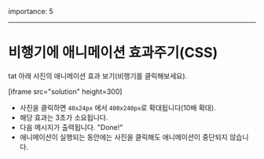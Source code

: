 ﻿importance: 5

---

# 비행기에 애니메이션 효과주기(CSS)
tat
아래 사진의 애니메이션 효과 보기(비행기를 클릭해보세요).

[iframe src="solution" height=300]

- 사진을 클릭하면 `40x24px` 에서 `400x240px`로 확대됩니다(10배 확대).
- 해당 효과는 3초가 소요됩니다.
- 다음 메시지가 출력됩니다. "Done!"
- 애니메이션이 실행되는 동안에는 사진을 클릭해도 애니메이션이 중단되지 않습니다.